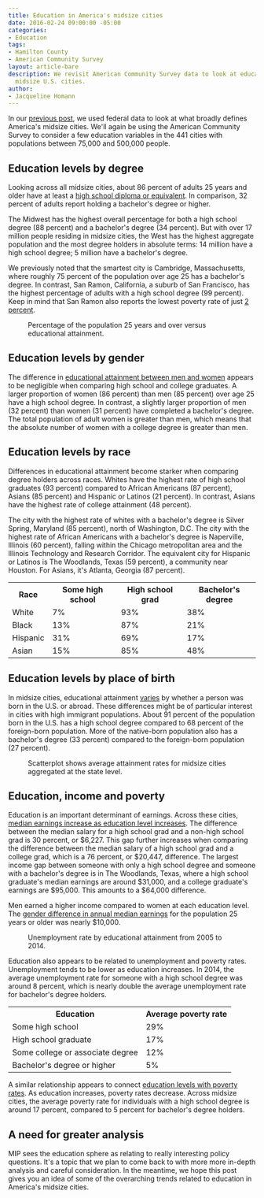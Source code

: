 ```yaml
---
title: Education in America's midsize cities
date: 2016-02-24 09:00:00 -05:00
categories:
- Education
tags:
- Hamilton County
- American Community Survey
layout: article-bare
description: We revisit American Community Survey data to look at education in 441
  midsize U.S. cities.
author:
- Jacqueline Homann
---
```


In our [previous post](http://metroideas.org/blog/get-to-know-americas-midsize-cities/), we used federal data to look at what broadly defines America's midsize cities. We'll again be using the American Community Survey to consider a few education variables in the 441 cities with populations between 75,000 and 500,000 people.

## Education levels by degree

Looking across all midsize cities, about 86 percent of adults 25 years and older have at least a [high school diploma or equivalent](http://factfinder.census.gov/faces/tableservices/jsf/pages/productview.xhtml?pid=ACS_14_1YR_S1501&prodType=table). In comparison, 32 percent of adults report holding a bachelor's degree or higher. 

The Midwest has the highest overall percentage for both a high school degree (88 percent) and a bachelor's degree (34 percent). But with over 17 million people residing in midsize cities, the West has the highest aggregate population and the most degree holders in absolute terms: 14 million have a high school degree; 5 million have a bachelor's degree.

We previously noted that the smartest city is Cambridge, Massachusetts, where roughly 75 percent of the population over age 25 has a bachelor's degree. In contrast, San Ramon, California, a suburb of San Francisco, has the highest percentage of adults with a high school degree (99 percent). Keep in mind that San Ramon also reports the lowest poverty rate of just [2 percent](http://factfinder.census.gov/faces/tableservices/jsf/pages/productview.xhtml?pid=ACS_14_1YR_S1701&prodType=table).

<figure>
  <div id="educational-attainment"></div>
  <figcaption>Percentage of the population 25 years and over versus educational attainment.</figcaption>
</figure>

## Education levels by gender

The difference in [educational attainment between men and women](http://factfinder.census.gov/faces/tableservices/jsf/pages/productview.xhtml?pid=ACS_14_1YR_B15002&prodType=table) appears to be negligible when comparing high school and college graduates. A larger proportion of women (86 percent) than men (85 percent) over age 25 have a high school degree. In contrast, a slightly larger proportion of men (32 percent) than women (31 percent) have completed a bachelor's degree. The total population of adult women is greater than men, which means that the absolute number of women with a college degree is greater than men.

## Education levels by race

Differences in educational attainment become starker when comparing degree holders across races. Whites have the highest rate of high school graduates (93 percent) compared to  African Americans (87 percent), Asians (85 percent) and Hispanic or Latinos (21 percent). In contrast, Asians have the highest rate of college attainment (48 percent).

The city with the highest rate of whites with a bachelor's degree is Silver Spring, Maryland (85 percent), north of Washington, D.C. The city with the highest rate of African Americans with a bachelor's degree is Naperville, Illinois (60 percent), falling within the Chicago metropolitan area and the Illinois Technology and Research Corridor. The equivalent city for Hispanic or Latinos is The Woodlands, Texas (59 percent), a community near Houston. For Asians, it's Atlanta, Georgia (87 percent).

<table>
  <tbody>
    <tr>
      <th>Race</th>
      <th>Some high school</th>
      <th>High school grad</th>
      <th>Bachelor's degree</th>
    </tr>
    <tr>
      <td>White</td>
      <td>7%</td>
      <td>93%</td>
      <td>38%</td>
    </tr>
    <tr>
      <td>Black</td>
      <td>13%</td>
      <td>87%</td>
      <td>21%</td>
    </tr>
    <tr>
      <td>Hispanic</td>
      <td>31%</td>
      <td>69%</td>
      <td>17%</td>
    </tr>
    <tr>
      <td>Asian</td>
      <td>15%</td>
      <td>85%</td>
      <td>48%</td>
    </tr>
  </tbody>
</table>

## Education levels by place of birth

In midsize cities, educational attainment [varies](http://factfinder.census.gov/faces/tableservices/jsf/pages/productview.xhtml?pid=ACS_14_5YR_B06009&prodType=table) by whether a person was born in the U.S. or abroad. These differences might be of particular interest in cities with high immigrant populations. About 91 percent of the population born in the U.S. has a high school degree compared to 68 percent of the foreign-born population. More of the native-born population also has a bachelor's degree (33 percent) compared to the foreign-born population (27 percent).

<figure>
  <div id="education-native-foreign"></div>
  <figcaption>Scatterplot shows average attainment rates for midsize cities aggregated at the state level.</figcaption>
</figure>

## Education, income and poverty

Education is an important determinant of earnings. Across these cities, [median earnings increase as education level increases](http://factfinder.census.gov/faces/tableservices/jsf/pages/productview.xhtml?pid=ACS_14_1YR_S1501&prodType=table). The difference between the median salary for a high school grad and a non-high school grad is 30 percent, or $6,227. This gap further increases when comparing the difference between the median salary of a high school grad and a college grad, which is a 76 percent, or $20,447, difference. The largest income gap between someone with only a high school degree and someone with a bachelor's degree is in The Woodlands, Texas, where a high school graduate's median earnings are around $31,000, and a college graduate's earnings are $95,000. This amounts to a $64,000 difference. 

Men earned a higher income compared to women at each education level. The [gender difference in annual median earnings](http://factfinder.census.gov/faces/tableservices/jsf/pages/productview.xhtml?pid=ACS_14_1YR_S2001&prodType=table) for the population 25 years or older was nearly $10,000.

<figure>
  <div id="unemployment-by-education"></div>
  <figcaption>Unemployment rate by educational attainment from 2005 to 2014.</figcaption>
</figure>

Education also appears to be related to unemployment and poverty rates. Unemployment tends to be lower as education increases. In 2014, the average unemployment rate for someone with a high school degree was around 8 percent, which is nearly double the average unemployment rate for bachelor's degree holders.

<table>
  <tbody>
    <tr>
      <th>Education</th>
      <th>Average poverty rate</th>
    </tr>
    <tr>
      <td>Some high school</td>
      <td>29%</td>
    </tr>
    <tr>
      <td>High school graduate</td>
      <td>17%</td>
    </tr>
    <tr>
      <td>Some college or associate degree</td>
      <td>12%</td>
    </tr>
    <tr>
      <td>Bachelor's degree or higher</td>
      <td>5%</td>
    </tr>
  </tbody>
</table>

A similar relationship appears to connect [education levels with poverty rates](http://factfinder.census.gov/faces/tableservices/jsf/pages/productview.xhtml?pid=ACS_14_1YR_S1701&prodType=table). As education increases, poverty rates decrease. Across midsize cities, the average poverty rate for individuals with a high school degree is around 17 percent, compared to 5 percent for bachelor's degree holders.

## A need for greater analysis

MIP sees the education sphere as relating to really interesting policy questions. It's a topic that we plan to come back to with more more in-depth analysis and careful consideration. In the meantime, we hope this post gives you an idea of some of the overarching trends related to education in America's midsize cities. 

<script src="https://cdnjs.cloudflare.com/ajax/libs/pym/0.4.5/pym.min.js"></script>
<script>
  new pym.Parent("educational-attainment", "http://graphics.metroideas.org/charts/linechart-education-attainment/", {});
  new pym.Parent("education-native-foreign", "http://graphics.metroideas.org/charts/scatterplot-education-by-birth/", {});
  new pym.Parent("unemployment-by-education", "http://graphics.metroideas.org/charts/linechart-unemployment-education/", {});
</script>